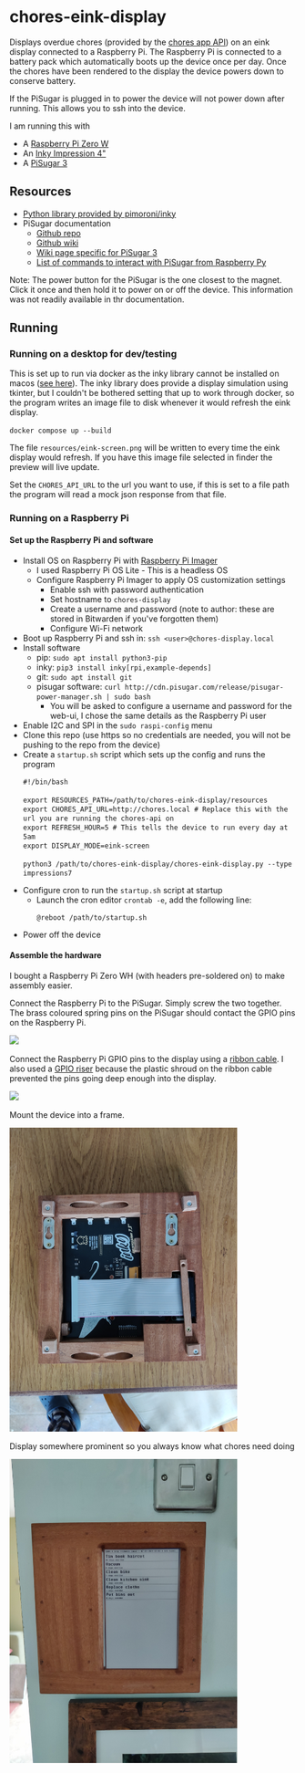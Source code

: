 # chores-eink-display

Displays overdue chores (provided by the [chores app API](https://github.com/sizlo/chores)) on an eink display connected to a Raspberry Pi. The Raspberry Pi is connected to a battery pack which automatically boots up the device once per day. Once the chores have been rendered to the display the device powers down to conserve battery.

If the PiSugar is plugged in to power the device will not power down after running. This allows you to ssh into the device.

I am running this with
- A [Raspberry Pi Zero W](https://www.raspberrypi.com/products/raspberry-pi-zero-w/)
- An [Inky Impression 4"](https://shop.pimoroni.com/products/inky-impression-7-3)
- A [PiSugar 3](https://github.com/PiSugar/PiSugar)

## Resources

- [Python library provided by pimoroni/inky](https://github.com/pimoroni/inky)
- PiSugar documentation
  - [Github repo](https://github.com/PiSugar/PiSugar)
  - [Github wiki](https://github.com/PiSugar/PiSugar/wiki)
  - [Wiki page specific for PiSugar 3](https://github.com/PiSugar/PiSugar/wiki/PiSugar-3-Series)
  - [List of commands to interact with PiSugar from Raspberry Py](https://github.com/PiSugar/PiSugar/wiki/PiSugar-Power-Manager-(Software)#commands)

Note: The power button for the PiSugar is the one closest to the magnet. Click it once and then hold it to power on or off the device. This information was not readily available in thr documentation.

## Running

### Running on a desktop for dev/testing

This is set up to run via docker as the inky library cannot be installed on macos ([see here](https://github.com/pimoroni/inky/issues/185)). The inky library does provide a display simulation using tkinter, but I couldn't be bothered setting that up to work through docker, so the program writes an image file to disk whenever it would refresh the eink display.

`docker compose up --build`

The file `resources/eink-screen.png` will be written to every time the eink display would refresh. If you have this image file selected in finder the preview will live update.

Set the `CHORES_API_URL` to the url you want to use, if this is set to a file path the program will read a mock json response from that file.

### Running on a Raspberry Pi

#### Set up the Raspberry Pi and software

- Install OS on Raspberry Pi with [Raspberry Pi Imager](https://www.raspberrypi.com/software/)
    - I used Raspberry Pi OS Lite - This is a headless OS
    - Configure Raspberry Pi Imager to apply OS customization settings
        - Enable ssh with password authentication
        - Set hostname to `chores-display`
        - Create a username and password (note to author: these are stored in Bitwarden if you've forgotten them)
        - Configure Wi-Fi network
- Boot up Raspberry Pi and ssh in: `ssh <user>@chores-display.local`
- Install software
  - pip: `sudo apt install python3-pip`
  - inky: `pip3 install inky[rpi,example-depends]`
  - git: `sudo apt install git`
  - pisugar software: `curl http://cdn.pisugar.com/release/pisugar-power-manager.sh | sudo bash`
    - You will be asked to configure a username and password for the web-ui, I chose the same details as the Raspberry Pi user
- Enable I2C and SPI in the `sudo raspi-config` menu
- Clone this repo (use https so no credentials are needed, you will not be pushing to the repo from the device)
- Create a `startup.sh` script which sets up the config and runs the program
  ```
  #!/bin/bash
  
  export RESOURCES_PATH=/path/to/chores-eink-display/resources
  export CHORES_API_URL=http://chores.local # Replace this with the url you are running the chores-api on 
  export REFRESH_HOUR=5 # This tells the device to run every day at 5am
  export DISPLAY_MODE=eink-screen
  
  python3 /path/to/chores-eink-display/chores-eink-display.py --type impressions7
  ```
- Configure cron to run the `startup.sh` script at startup
  - Launch the cron editor `crontab -e`, add the following line:
    ```
    @reboot /path/to/startup.sh
    ```
- Power off the device

#### Assemble the hardware

I bought a Raspberry Pi Zero WH (with headers pre-soldered on) to make assembly easier.

Connect the Raspberry Pi to the PiSugar. Simply screw the two together. The brass coloured spring pins on the PiSugar should contact the GPIO pins on the Raspberry Pi.

<img src="docs/ConnectRaspberryPiToPiSugar.png" width=400 />

Connect the Raspberry Pi GPIO pins to the display using a [ribbon cable](https://thepihut.com/products/40-pin-gpio-male-to-female-ribbon-cable-150mm-gertboard). I also used a [GPIO riser](https://thepihut.com/products/gpio-riser-header-for-raspberry-pi) because the plastic shroud on the ribbon cable prevented the pins going deep enough into the display.

<img src="docs/ConnectRaspberryPiToDisplay.png" width=400 />

Mount the device into a frame.

<img src="docs/MountIntoAFrame.jpg" width=400 />

Display somewhere prominent so you always know what chores need doing

<img src="docs/DisplaySomewhereProminent.jpg" width=400 />
